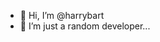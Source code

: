 - 👋 Hi, I’m @harrybart
- 👀 I’m just a random developer...

<!---
harrybart/harrybart is a ✨ special ✨ repository because its `README.md` (this file) appears on your GitHub profile.
You can click the Preview link to take a look at your changes.
--->
